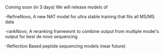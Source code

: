 Coming soon (in 3 days)
We will release models of 

-RefineNovo, A new NAT model for ultra stable training that fits all MS/MS data

-rankNovo, A reranking framework to combine output from multiple model's output for best de novo sequencing

-Reflection Based peptide sequencing models (near future)


